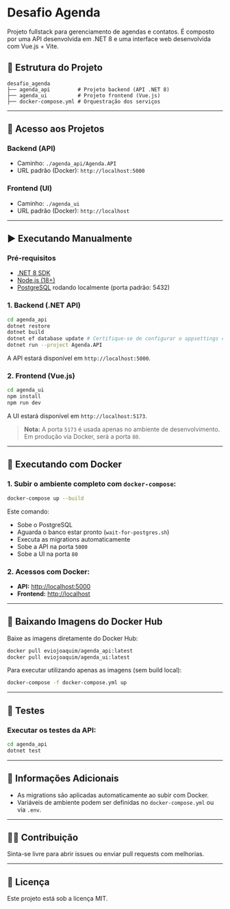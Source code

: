 # Desafio Agenda

Projeto fullstack para gerenciamento de agendas e contatos. É composto por uma API desenvolvida em .NET 8 e uma interface web desenvolvida com Vue.js + Vite.

## 📁 Estrutura do Projeto

```
desafio_agenda
├── agenda_api         # Projeto backend (API .NET 8)
├── agenda_ui          # Projeto frontend (Vue.js)
├── docker-compose.yml # Orquestração dos serviços
```

---

## 🧭 Acesso aos Projetos

### Backend (API)

- Caminho: `./agenda_api/Agenda.API`
- URL padrão (Docker): `http://localhost:5000`

### Frontend (UI)

- Caminho: `./agenda_ui`
- URL padrão (Docker): `http://localhost`

---

## ▶️ Executando Manualmente

### Pré-requisitos

- [.NET 8 SDK](https://dotnet.microsoft.com/en-us/download)
- [Node.js (18+)](https://nodejs.org/)
- [PostgreSQL](https://www.postgresql.org/) rodando localmente (porta padrão: 5432)

### 1. Backend (.NET API)

```bash
cd agenda_api
dotnet restore
dotnet build
dotnet ef database update # Certifique-se de configurar o appsettings com sua conexão local
dotnet run --project Agenda.API
```

A API estará disponível em `http://localhost:5000`.

### 2. Frontend (Vue.js)

```bash
cd agenda_ui
npm install
npm run dev
```

A UI estará disponível em `http://localhost:5173`.

> **Nota:** A porta `5173` é usada apenas no ambiente de desenvolvimento. Em produção via Docker, será a porta `80`.

---

## 🐳 Executando com Docker

### 1. Subir o ambiente completo com `docker-compose`:

```bash
docker-compose up --build
```

Este comando:

- Sobe o PostgreSQL
- Aguarda o banco estar pronto (`wait-for-postgres.sh`)
- Executa as migrations automaticamente
- Sobe a API na porta `5000`
- Sobe a UI na porta `80`

### 2. Acessos com Docker:

- **API:** [http://localhost:5000](http://localhost:5000)
- **Frontend:** [http://localhost](http://localhost)

---

## 🐋 Baixando Imagens do Docker Hub

Baixe as imagens diretamente do Docker Hub:

```bash
docker pull eviojoaquim/agenda_api:latest
docker pull eviojoaquim/agenda_ui:latest
```

Para executar utilizando apenas as imagens (sem build local):

```bash
docker-compose -f docker-compose.yml up
```

---

## 🧪 Testes

### Executar os testes da API:

```bash
cd agenda_api
dotnet test
```

---

## 📁 Informações Adicionais

- As migrations são aplicadas automaticamente ao subir com Docker.
- Variáveis de ambiente podem ser definidas no `docker-compose.yml` ou via `.env`.

---

## 🧑‍💻 Contribuição

Sinta-se livre para abrir issues ou enviar pull requests com melhorias.

---

## 📝 Licença

Este projeto está sob a licença MIT.
